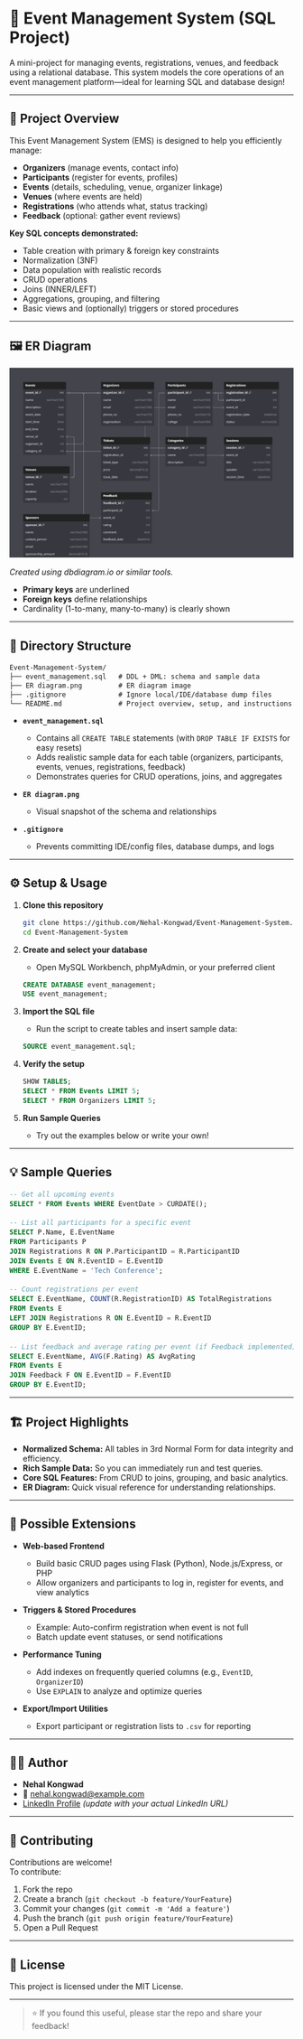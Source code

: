 # 🎉 Event Management System (SQL Project)

A mini-project for managing events, registrations, venues, and feedback using a relational database. This system models the core operations of an event management platform—ideal for learning SQL and database design!

---

## 📌 Project Overview

This Event Management System (EMS) is designed to help you efficiently manage:

- **Organizers** (manage events, contact info)
- **Participants** (register for events, profiles)
- **Events** (details, scheduling, venue, organizer linkage)
- **Venues** (where events are held)
- **Registrations** (who attends what, status tracking)
- **Feedback** (optional: gather event reviews)

**Key SQL concepts demonstrated:**
- Table creation with primary & foreign key constraints
- Normalization (3NF)
- Data population with realistic records
- CRUD operations
- Joins (INNER/LEFT)
- Aggregations, grouping, and filtering
- Basic views and (optionally) triggers or stored procedures

---

## 🖼️ ER Diagram

![ER Diagram](ER%20diagram.png)

*Created using dbdiagram.io or similar tools.*

- **Primary keys** are underlined
- **Foreign keys** define relationships
- Cardinality (1-to-many, many-to-many) is clearly shown

---

## 📂 Directory Structure

```
Event-Management-System/
├── event_management.sql   # DDL + DML: schema and sample data
├── ER diagram.png         # ER diagram image
├── .gitignore             # Ignore local/IDE/database dump files
└── README.md              # Project overview, setup, and instructions
```

- **`event_management.sql`**  
  - Contains all `CREATE TABLE` statements (with `DROP TABLE IF EXISTS` for easy resets)
  - Adds realistic sample data for each table (organizers, participants, events, venues, registrations, feedback)
  - Demonstrates queries for CRUD operations, joins, and aggregates

- **`ER diagram.png`**  
  - Visual snapshot of the schema and relationships

- **`.gitignore`**  
  - Prevents committing IDE/config files, database dumps, and logs

---

## ⚙️ Setup & Usage

1. **Clone this repository**
    ```bash
    git clone https://github.com/Nehal-Kongwad/Event-Management-System.git
    cd Event-Management-System
    ```

2. **Create and select your database**
    - Open MySQL Workbench, phpMyAdmin, or your preferred client
    ```sql
    CREATE DATABASE event_management;
    USE event_management;
    ```

3. **Import the SQL file**
    - Run the script to create tables and insert sample data:
    ```sql
    SOURCE event_management.sql;
    ```

4. **Verify the setup**
    ```sql
    SHOW TABLES;
    SELECT * FROM Events LIMIT 5;
    SELECT * FROM Organizers LIMIT 5;
    ```

5. **Run Sample Queries**
    - Try out the examples below or write your own!

---

## 💡 Sample Queries

```sql
-- Get all upcoming events
SELECT * FROM Events WHERE EventDate > CURDATE();

-- List all participants for a specific event
SELECT P.Name, E.EventName
FROM Participants P
JOIN Registrations R ON P.ParticipantID = R.ParticipantID
JOIN Events E ON R.EventID = E.EventID
WHERE E.EventName = 'Tech Conference';

-- Count registrations per event
SELECT E.EventName, COUNT(R.RegistrationID) AS TotalRegistrations
FROM Events E
LEFT JOIN Registrations R ON E.EventID = R.EventID
GROUP BY E.EventID;

-- List feedback and average rating per event (if Feedback implemented)
SELECT E.EventName, AVG(F.Rating) AS AvgRating
FROM Events E
JOIN Feedback F ON E.EventID = F.EventID
GROUP BY E.EventID;
```

---

## 🏗️ Project Highlights

- **Normalized Schema:** All tables in 3rd Normal Form for data integrity and efficiency.
- **Rich Sample Data:** So you can immediately run and test queries.
- **Core SQL Features:** From CRUD to joins, grouping, and basic analytics.
- **ER Diagram:** Quick visual reference for understanding relationships.

---

## 🚀 Possible Extensions

- **Web-based Frontend**
  - Build basic CRUD pages using Flask (Python), Node.js/Express, or PHP
  - Allow organizers and participants to log in, register for events, and view analytics

- **Triggers & Stored Procedures**
  - Example: Auto-confirm registration when event is not full
  - Batch update event statuses, or send notifications

- **Performance Tuning**
  - Add indexes on frequently queried columns (e.g., `EventID`, `OrganizerID`)
  - Use `EXPLAIN` to analyze and optimize queries

- **Export/Import Utilities**
  - Export participant or registration lists to `.csv` for reporting

---

## 🙋‍♀️ Author

- **Nehal Kongwad**
- 📧 nehal.kongwad@example.com
- [LinkedIn Profile](#) *(update with your actual LinkedIn URL)*

---

## 🤝 Contributing

Contributions are welcome!  
To contribute:

1. Fork the repo
2. Create a branch (`git checkout -b feature/YourFeature`)
3. Commit your changes (`git commit -m 'Add a feature'`)
4. Push the branch (`git push origin feature/YourFeature`)
5. Open a Pull Request

---

## 📄 License

This project is licensed under the MIT License.

---

> ⭐️ If you found this useful, please star the repo and share your feedback!